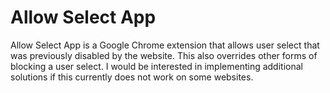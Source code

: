 # Allow Select App

Allow Select App is a Google Chrome extension that allows user select that was previously disabled by the website. This also overrides other forms of blocking a user select. I would be interested in implementing additional solutions if this currently does not work on some websites.
